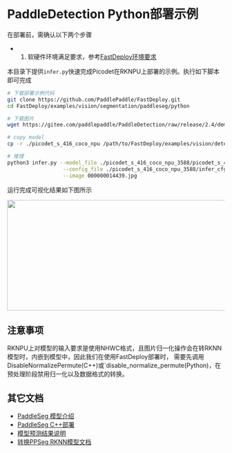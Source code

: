 # PaddleDetection Python部署示例

在部署前，需确认以下两个步骤

- 1. 软硬件环境满足要求，参考[FastDeploy环境要求](../../../../../../docs/cn/build_and_install/rknpu2.md)

本目录下提供`infer.py`快速完成Picodet在RKNPU上部署的示例。执行如下脚本即可完成

```bash
# 下载部署示例代码
git clone https://github.com/PaddlePaddle/FastDeploy.git
cd FastDeploy/examples/vision/segmentation/paddleseg/python

# 下载图片
wget https://gitee.com/paddlepaddle/PaddleDetection/raw/release/2.4/demo/000000014439.jpg

# copy model
cp -r ./picodet_s_416_coco_npu /path/to/FastDeploy/examples/vision/detection/rknpu2detection/paddledetection/python

# 推理
python3 infer.py --model_file ./picodet_s_416_coco_npu_3588/picodet_s_416_coco_npu_3588.rknn  \
                  --config_file ./picodet_s_416_coco_npu_3588/infer_cfg.yml \
                  --image 000000014439.jpg
```

运行完成可视化结果如下图所示
<div  align="center">  
<img src="https://user-images.githubusercontent.com/16222477/191712880-91ae128d-247a-43e0-b1e3-cafae78431e0.jpg", width=512px, height=256px />
</div>


## 注意事项
RKNPU上对模型的输入要求是使用NHWC格式，且图片归一化操作会在转RKNN模型时，内嵌到模型中，因此我们在使用FastDeploy部署时，
需要先调用DisableNormalizePermute(C++)或`disable_normalize_permute(Python)，在预处理阶段禁用归一化以及数据格式的转换。
## 其它文档

- [PaddleSeg 模型介绍](..)
- [PaddleSeg C++部署](../cpp)
- [模型预测结果说明](../../../../../../docs/api/vision_results/)
- [转换PPSeg RKNN模型文档](../README.md)
